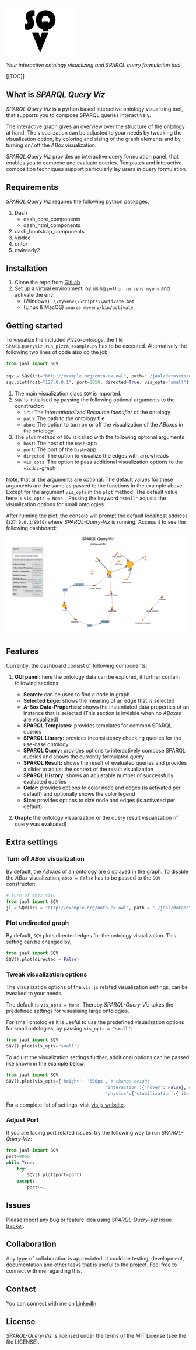 <img src="jaal/assest/logo_sqv.png" alt="sqv logo"/>


*Your interactive ontology visualizing and SPARQL query formulation tool*

[[_TOC_]]

## What is *SPARQL Query Viz*

*SPARQL Query Viz* is a python based interactive ontology visualizing tool, that supports you to compose SPARQL queries interactively. 

The interactive graph gives an overview over the structure of the ontology at hand. The visualization can be adjusted to your needs by tweaking the visualization option, by coloring and sizing of the graph elements and by turning on/ off the *ABox* visualization.

*SPARQL Query Viz* provides an interactive query formulation panel, that enables you to compose and evaluate queries. Templates and interactive composition techniques support particularly lay users in query formulation.

## Requirements

*SPARQL Query Viz* requires the following python packages, 
1. Dash
    - dash_core_components
    - dash_html_components 
2. dash_bootstrap_components
3. visdcc
4. ontor
5. owlready2

## Installation

1. Clone the repo from [GitLab](https://gitlab.lrz.de/maximilianmayerhofer/SPARQL-Query-Viz)
2. Set up a virtual environment, by using `python -m venv myenv` and activate the env:
    - (Windows) `.\\myvenv\\Scripts\\activate.bat`
    - (Linux & MacOS) `source myvenv/bin/activate`

## Getting started

To visualize the included *Pizza-ontology*, the file `SPARQLQueryViz_run_pizza_example.py` has to be executed.
Alternatively the following two lines of code also do the job:

```python
from jaal import SQV

sqv = SQV(iri="http://example.org/onto-ex.owl", path="./jaal/datasets/ontologies/pizza", abox=True)
sqv.plot(host="127.0.0.1", port=8050, directed=True, vis_opts="small")
```

1. The main visualization class `SQV` is imported. 
2. `SQV` is initialised by passing the following optional arguments to the constructor:
    - `iri`: The *Internationalized Resource Identifier* of the ontology
    - `path`: The path to the ontology file
    - `abox`: The option to turn on or off the visualization of the *ABoxes* in the ontology
3. The `plot` method of `SQV` is called with the following optional arguments_
    - `host`: The host of the `Dash`-app
    - `port`: The port of the `Dash`-app
    - `directed`: The option to visualize the edges with arrowheads
    - `vis_opts`: The option to pass additional visualization options to the `visdcc`-graph

Note, that all the arguments are optional. The default values for these arguments are the same as passed to the functions in the example above. Except for the argument `vis_opts` in the `plot` method: The default value here is `vis_opts = None `. Passing the keyword `"small"` adjusts the visualization options for small ontologies.

After running the plot, the console will prompt the default localhost address (`127.0.0.1:8050`) where *SPARQL-Query-Viz* is running. Access it to see the following dashboard:

<img src="jaal/assest/dashboard.png" alt="dashboard"/>

## Features

Currently, the dashboard consist of following components:
1. **GUI panel:** here the ontology data can be explored, it further contain following sections:
    - **Search:** can be used to find a node in graph
    - **Selected Edge:** shows the meaning of an edge that is selected
    - **A-Box Data-Properties:** shows the instantiated data properties of an instance that is selected (This section is invisble when no *ABoxes* are visualized)
    - **SPARQL Templates:** provides templates for common SPARQL queries
    - **SPARQL Library:** provides inconsistency checking queries for the use-case ontology
    - **SPARQL Query:** provides options to interactively compose SPARQL queries and shows the currently formulated query
    - **SPARQL Result:** shows the result of evaluated queries and provides a slider to adjust the context of the result visualization
    - **SPARQL History:** shows an adjustable number of successfully evaluated queries
    - **Color:** provides options to color node and edges (is activated per default) and optionally shows the color legend
    - **Size:** provides options to size node and edges (is activated per default)

2. **Graph:** the ontology visualization or the query result visualization (if query was evaluated)

## Extra settings

### Turn off *ABox* visualization

By default, the *ABoxes* of an ontology are displayed in the graph. To disable the *ABox* visualization, `abox = False` has to be passed to the `SQV` constructor:

```python
# turn of abox visu
from jaal import SQV
jl = SQV(iri = "http://example.org/onto-ex.owl", path = "./jaal/datasets/ontologies/pizza", abox = False)
```

### Plot undirected graph

By default, `SQV` plots directed edges for the ontology visualization. This setting can be changed by,

```python
from jaal import SQV
SQV().plot(directed = False)
```

### Tweak visualization options

The visualization options of the `vis.js` related visualization settings, can be tweaked to your needs. 

The default is `vis_opts = None`. Thereby *SPARQL-Query-Viz* takes the predefined settings for visualising large ontologies.

For small ontologies it is useful to use the predefined visualization options for small ontologies, by passing `vis_opts = "small"`:

```python
from jaal import SQV
SQV().plot(vis_opts="small")
```
To adjust the visualization settings further, additional options can be passed like shown in the example below:

```python
from jaal import SQV
SQV().plot(vis_opts={'height': '600px', # change height
                                      'interaction':{'hover': False}, # turn off the hover 
                                      'physics':{'stabilization':{'iterations': 100}}}) # define the convergence iteration of network

```

For a complete list of settings, visit [vis.js website](https://visjs.github.io/vis-network/docs/network/).

### Adjust Port

If you are facing port related issues, try the following way to run *SPARQL-Query-Viz*:

```python
from jaal import SQV
port=8050
while True:
    try:
        SQV().plot(port=port)
    except:
        port+=1
```

## Issues

Please report any bug or feature idea using *SPARQL-Query-Viz* [issue tracker](https://gitlab.lrz.de/maximilianmayerhofer/SPARQL-Query-Viz/-/issues).

## Collaboration

Any type of collaboration is appreciated. It could be  testing, development, documentation and other tasks that is useful to the project. Feel free to connect with me regarding this.

## Contact

You can connect with me on [LinkedIn](www.linkedin.com/in/maximilian-mayerhofer-41804917b)

## License

*SPARQL-Query-Viz* is licensed under the terms of the MIT License (see the file
LICENSE).
